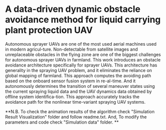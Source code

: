 # A data-driven dynamic obstacle avoidance method for liquid carrying plant protection UAV
Autonomous sprayer UAVs are one of the most used aerial machines used in modern agricul-ture. Non-detectable from satellite images and unreplaceable obstacles in the flying zone are one of the biggest challenges for autonomous sprayer UAVs in farmland. This work introduces an obstacle avoidance architecture specifically for sprayer UAVs. This architecture has generality in the spraying UAV problem, and it eliminates the reliance on global mapping of farmland. This approach computes the avoiding path based on the onboard sensor fusion system in re-al-time. And it autonomously determines the transition of several maneuver states using the current spraying liquid data and the UAV dynamics data obtained by offline system identifica-tion. This approach accurately tracks the avoidance path for the nonlinear time-variant spraying UAV systems.

**N.B. To check the animation results of the algorithm check "Simulation Result Visualization" folder and follow readme.txt. And, To modify the parameters and code check "Simulation data" folder. **
